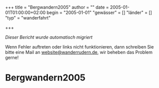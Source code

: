 +++
title = "Bergwandern2005"
author = ""
date = 2005-01-01T01:00:00+02:00
begin = "2005-01-01"
"gewässer" = []
"länder" = []
"typ" = "wanderfahrt"

+++


*Dieser Bericht wurde automatisch migriert*

Wenn Fehler auftreten oder links nicht funktionieren, dann schreiben Sie bitte eine Mail an website@wanderrudern.de, wir beheben das Problem gerne!



# Bergwandern2005


